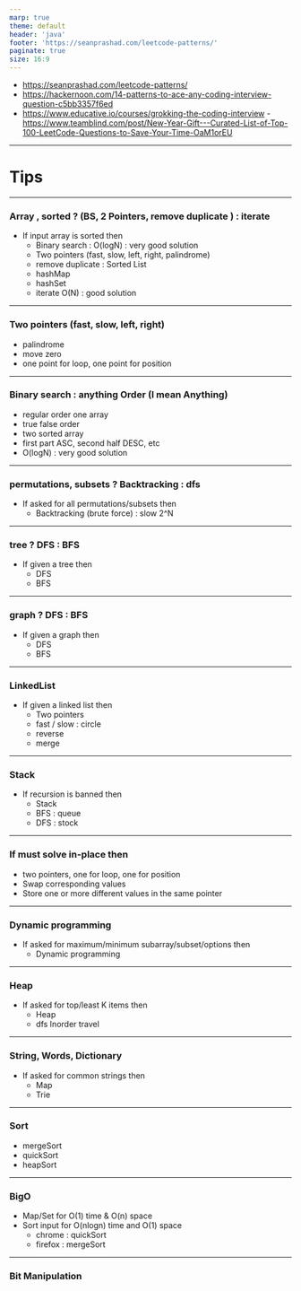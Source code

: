 ```yaml
---
marp: true
theme: default
header: 'java'
footer: 'https://seanprashad.com/leetcode-patterns/'
paginate: true
size: 16:9
---
```


- https://seanprashad.com/leetcode-patterns/
- https://hackernoon.com/14-patterns-to-ace-any-coding-interview-question-c5bb3357f6ed
- https://www.educative.io/courses/grokking-the-coding-interview -https://www.teamblind.com/post/New-Year-Gift---Curated-List-of-Top-100-LeetCode-Questions-to-Save-Your-Time-OaM1orEU

---

# Tips

---

### Array , sorted ? (BS, 2 Pointers, remove duplicate ) : iterate

- If input array is sorted then
  - Binary search : O(logN) : very good solution
  - Two pointers (fast, slow, left, right, palindrome)
  - remove duplicate : Sorted List
  - hashMap
  - hashSet
  - iterate O(N) : good solution

---

### Two pointers (fast, slow, left, right)

- palindrome
- move zero
- one point for loop, one point for position

---

### Binary search : anything Order (I mean Anything)

- regular order one array
- true false order
- two sorted array
- first part ASC, second half DESC, etc
- O(logN) : very good solution

---

### permutations, subsets ? Backtracking : dfs

- If asked for all permutations/subsets then
  - Backtracking (brute force) : slow 2^N

---

### tree ? DFS : BFS

- If given a tree then
  - DFS
  - BFS

---

### graph ? DFS : BFS

- If given a graph then
  - DFS
  - BFS

---

### LinkedList

- If given a linked list then
  - Two pointers
  - fast / slow : circle
  - reverse
  - merge

---

### Stack

- If recursion is banned then
  - Stack
  - BFS : queue
  - DFS : stock

---

### If must solve in-place then

- two pointers, one for loop, one for position
- Swap corresponding values
- Store one or more different values in the same pointer

---

### Dynamic programming

- If asked for maximum/minimum subarray/subset/options then
  - Dynamic programming

---

### Heap

- If asked for top/least K items then
  - Heap
  - dfs Inorder travel

---

### String, Words, Dictionary

- If asked for common strings then
  - Map
  - Trie

---

### Sort

- mergeSort
- quickSort
- heapSort

---

### BigO

- Map/Set for O(1) time & O(n) space
- Sort input for O(nlogn) time and O(1) space
  - chrome : quickSort
  - firefox : mergeSort

---

### Bit Manipulation

